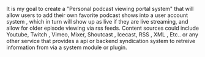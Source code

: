 It is my goal to create a "Personal podcast viewing portal system"
that will allow users to add their own favorite podcast shows into a user account system ,
which in turn will show up as live if they are live streaming, and allow for older episode viewing via rss feeds. 
Content sources could include Youtube, Twitch , Vimeo, Mixer, Shoutcast , Icecast, RSS , XML , Etc..
or any other service that provides a api or backend syndication system to retreive information from via a system module or plugin. 

